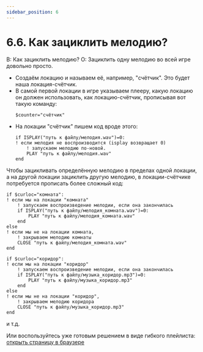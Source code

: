 ```yaml
---
sidebar_position: 6
---
```


# 6.6. Как зациклить мелодию?
<!-- [:faq_06_06] -->
В: Как зациклить мелодию?
О:
Зациклить одну мелодию во всей игре довольно просто.
* Создаём локацию и называем её, например, "счётчик". Это будет наша локация-счётчик.
* В самой первой локации в игре указываем плееру, какую локацию он должен использовать, как локацию-счётчик, прописывая вот такую команду:
	```qsp
	$counter="счётчик"
	```
* На локации "счётчик" пишем код вроде этого:
	```qsp
	if ISPLAY("путь к файлу/мелодия.wav")=0:
	! если мелодия не воспроизводится (isplay возвращает 0)
		! запускаем мелодию по-новой.
		PLAY "путь к файлу/мелодия.wav"
	end
	```
	
Чтобы зацикливать определённую мелодию в пределах одной локации, а на другой локации зациклить другую мелодию, в локации-счётчике потребуется прописать более сложный код:
```qsp
if $curloc="комната":
! если мы на локации "комната"
	! запускаем воспроизведение мелодии, если она закончилась
	if ISPLAY("путь к файлу/мелодия_комната.wav")=0:
		PLAY "путь к файлу/мелодия_комната.wav"
	end
else
! если мы не на локации комната,
	! закрываем мелодию комнаты
	CLOSE "путь к файлу/мелодия_комната.wav"
end

if $curloc="коридор":
! если мы на локации "коридор"
	! запускаем воспроизведение мелодии, если она закончилась
	if ISPLAY("путь к файлу/музыка_коридор.mp3")=0:
		PLAY "путь к файлу/музыка_коридор.mp3"
	end
else
! если мы не на локации "коридор",
	! закрываем мелодию коридора
	CLOSE "путь к файлу/музыка_коридор.mp3"
end
```
и т.д.

Или воспользуйтесь уже готовым решением в виде гибкого плейлиста: [открыть страницу в браузере](https://qsp.org/index.php?option=com_content&view=article&id=79:-10&catid=36:2009-02-19-06-11-21&Itemid=76)

